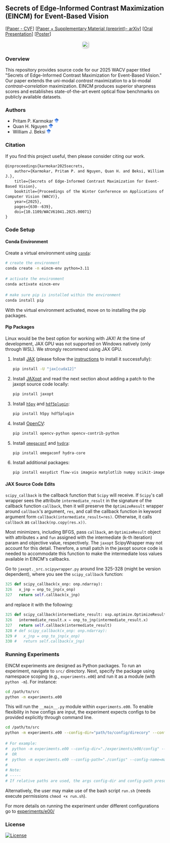 ## Secrets of Edge-Informed Contrast Maximization (EINCM) for Event-Based Vision

[[Paper - CVF](https://openaccess.thecvf.com/content/WACV2025/papers/Karmokar_Secrets_of_Edge-Informed_Contrast_Maximization_for_Event-Based_Vision_WACV_2025_paper.pdf)] 
[[Paper + Supplementary Material (preprint)- arXiv](https://arxiv.org/pdf/2409.14611)] 
[[Oral Presentation](./docs/assets/oral_presentation/EINCM_Presentation_WACV_2025_animateless.pdf)] 
[[Poster](./docs/assets/poster/EINCM_Poster_WACV_2025.pdf)] 

<p align=center>
  <img src="./docs/assets/images/eincm_intro_figure.png" style="width: 1280px; height: auto; border: 2px solid white; border-radius: 5px; box-shadow: 2px 2px 5px rgba(0, 0, 0, 0.3);"> <br/>
</p>

### Overview

This repository provides source code for our 2025 WACV paper titled "Secrets of
Edge-Informed Contrast Maximization for Event-Based Vision." Our paper extends
the uni-modal _contrast_ maximization to a bi-modal
_contrast_&ndash;_correlation_ maximization. EINCM produces superior sharpness
scores and establishes state-of-the-art event optical flow benchmarks on
publicly available datasets.

### Authors

- Pritam P. Karmokar [<img src="./docs/assets/google_scholar_logo/google_scholar_logo.svg" width=14pix>](https://scholar.google.com/citations?hl=en&user=9nBwKG4AAAAJ)
- Quan H. Nguyen [<img src="./docs/assets/google_scholar_logo/google_scholar_logo.svg" width=14pix>](https://scholar.google.com/citations?user=ewEzQiYAAAAJ&hl=en)
- William J. Beksi [<img src="./docs/assets/google_scholar_logo/google_scholar_logo.svg" width=14pix>](https://scholar.google.com/citations?user=lU2Z7MMAAAAJ&hl=en)

### Citation

If you find this project useful, then please consider citing our work.

```
@inproceedings{karmokar2025secrets,
    author={Karmokar, Pritam P. and Nguyen, Quan H. and Beksi, William J.},
    title={Secrets of Edge-Informed Contrast Maximization for Event-Based Vision},
    booktitle={Proceedings of the Winter Conference on Applications of Computer Vision (WACV)},
    year={2025},
    pages={630--639},
    doi={10.1109/WACV61041.2025.00071}
}
```

### Code Setup

#### Conda Environment 

Create a virtual environment using [`conda`](https://anaconda.org/anaconda/conda):

```bash
# create the environment 
conda create -n eincm-env python=3.11

# activate the environment
conda activate eincm-env

# make sure pip is installed within the environment
conda install pip
```

With the virtual environment activated, move on to installing the pip packages.

#### Pip Packages 

Linux would be the best option for working with JAX! At the time of
development, JAX GPU was not supported on Windows natively (only through WSL).
We strongly recommend using JAX GPU.

1. Install [JAX](https://docs.jax.dev/en/latest/installation.html) (please follow the [instructions](https://docs.jax.dev/en/latest/installation.html) to install it successfully):
   ```bash
   pip install -U "jax[cuda12]"
   ```
2. Install [JAXopt](https://pypi.org/project/jaxopt) and read the next section about adding a patch to the jaxopt source code locally:
   ```bash
   pip install jaxopt
   ```
3. Install [`h5py`](https://pypi.org/project/h5py) and [`hdf5plugin`](https://pypi.org/project/hdf5plugin):
   ```bash
   pip install h5py hdf5plugin
   ```
4. Install [OpenCV](https://pypi.org/project/opencv-python):
   ```bash
   pip install opencv-python opencv-contrib-python
   ```
5. Install [`omegaconf`](https://pypi.org/project/omegaconf) and [`hydra`](https://pypi.org/project/hydra-core):
   ```bash
   pip install omegaconf hydra-core
   ```
6. Install additional packages:
   ```bash
   pip install easydict flow-vis imageio matplotlib numpy scikit-image scipy rich termcolor tqdm
   ```

#### JAX Source Code Edits

`scipy_callback` is the callback function that `Scipy` will receive. If
`Scipy`'s call wrapper sees the attribute `intermediate_result` in the
signature of the callback function `callback`, then it will preserve the
`OptimizeResult` wrapper around `callback`'s argument, `res`, and call the
callback function in keyword argument form `callback(intermediate_result=res)`.
Otherwise, it calls `callback` as `callback(np.copy(res.x))`. 

Most minimizers, including BFGS, pass `callback`, an `OptimizeResult` object
with attributes `x` and `fun` assigned with the intermediate (k-th iteration)
param and objective value, respectively.  The `jaxopt` ScipyWrapper may not
account for this detail. Therefore, a small patch in the jaxopt source code is
needed to accommodate this function to make the intermediate loss values
available in EINCM's callbacks.

Go to `jaxopt._src.scipywrapper.py` around line 325-328 (might be version
dependent), where you see the `scipy_callback` function:

```python
325 def scipy_callback(x_onp: onp.ndarray):
326   x_jnp = onp_to_jnp(x_onp)
327   return self.callback(x_jnp)
```

and replace it with the following:

```python
325 def scipy_callback(intermediate_result: osp.optimize.OptimizeResult):
326   intermediate_result.x = onp_to_jnp(intermediate_result.x)
327   return self.callback(intermediate_result)
328 # def scipy_callback(x_onp: onp.ndarray):
329 #   x_jnp = onp_to_jnp(x_onp)
330 #   return self.callback(x_jnp)
```

### Running Experiments

EINCM experiments are designed as Python packages. To run an experiment,
navigate to `src/` directory. Next, specify the package using namespace scoping
(e.g., `experiments.e00`) and run it as a module (with `python -m`). For
instance:

```bash
cd /path/to/src
python -m experiments.e00
```

This will run the `__main__.py` module within `experiments.e00`.  To enable
flexibility in how configs are input, the experiment expects configs to be
provided explicitly through command line.

```bash
cd /path/to/src
python -m experiments.e00 --config-dir="path/to/config/direcory" --config-name="<name-of-config-yaml-file>"

# For example:
#  python -m experiments.e00 --config-dir="./experiments/e00/config" --config-name=main
#  OR
#  python -m experiments.e00 --config-path="./configs" --config-name=main
# 
# Note:
# -----
# If relative paths are used, the args config-dir and config-path presume different current working directories.

```
Alternatively, the user may make use of the bash script `run.sh` (needs execute
permissions `chmod +x run.sh`). 

For more details on running the experiment under different configurations go to
[experiments/e00/](./src/experiments/e00/)

### License 

[![License](https://img.shields.io/badge/License-Apache_2.0-blue.svg)](./LICENSE)
